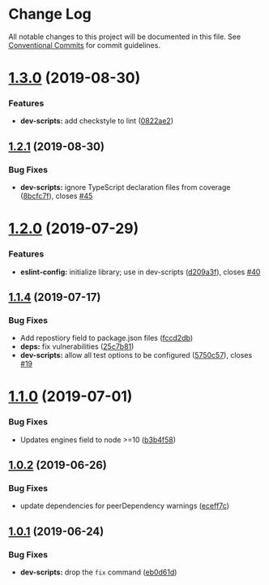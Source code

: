 # Change Log

All notable changes to this project will be documented in this file.
See [Conventional Commits](https://conventionalcommits.org) for commit guidelines.

# [1.3.0](https://github.com/blockmatic/dev-scripts/compare/v1.2.3...v1.3.0) (2019-08-30)

### Features

- **dev-scripts:** add checkstyle to lint ([0822ae2](https://github.com/blockmatic/dev-scripts/commit/0822ae2))

## [1.2.1](https://github.com/blockmatic/dev-scripts/compare/v1.2.0...v1.2.1) (2019-08-30)

### Bug Fixes

- **dev-scripts:** ignore TypeScript declaration files from coverage ([8bcfc7f](https://github.com/blockmatic/dev-scripts/commit/8bcfc7f)), closes [#45](https://github.com/blockmatic/dev-scripts/issues/45)

# [1.2.0](https://github.com/blockmatic/dev-scripts/compare/v1.1.4...v1.2.0) (2019-07-29)

### Features

- **eslint-config:** initialize library; use in dev-scripts ([d209a3f](https://github.com/blockmatic/dev-scripts/commit/d209a3f)), closes [#40](https://github.com/blockmatic/dev-scripts/issues/40)

## [1.1.4](https://github.com/blockmatic/dev-scripts/compare/v1.1.3...v1.1.4) (2019-07-17)

### Bug Fixes

- Add repostiory field to package.json files ([fccd2db](https://github.com/blockmatic/dev-scripts/commit/fccd2db))
- **deps:** fix vulnerabilities ([25c7b81](https://github.com/blockmatic/dev-scripts/commit/25c7b81))
- **dev-scripts:** allow all test options to be configured ([5750c57](https://github.com/blockmatic/dev-scripts/commit/5750c57)), closes [#19](https://github.com/blockmatic/dev-scripts/issues/19)

# [1.1.0](https://github.com/blockmatic/dev-scripts/compare/v1.0.2...v1.1.0) (2019-07-01)

### Bug Fixes

- Updates engines field to node >=10 ([b3b4f58](https://github.com/blockmatic/dev-scripts/commit/b3b4f58))

## [1.0.2](https://github.com/blockmatic/dev-scripts/compare/v1.0.1...v1.0.2) (2019-06-26)

### Bug Fixes

- update dependencies for peerDependency warnings ([eceff7c](https://github.com/blockmatic/dev-scripts/commit/eceff7c))

## [1.0.1](https://github.com/blockmatic/dev-scripts/compare/v1.0.0...v1.0.1) (2019-06-24)

### Bug Fixes

- **dev-scripts:** drop the `fix` command ([eb0d61d](https://github.com/blockmatic/dev-scripts/commit/eb0d61d))
